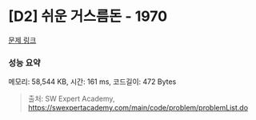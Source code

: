 # [D2] 쉬운 거스름돈 - 1970 

[문제 링크](https://swexpertacademy.com/main/code/problem/problemDetail.do?contestProbId=AV5PsIl6AXIDFAUq) 

### 성능 요약

메모리: 58,544 KB, 시간: 161 ms, 코드길이: 472 Bytes



> 출처: SW Expert Academy, https://swexpertacademy.com/main/code/problem/problemList.do